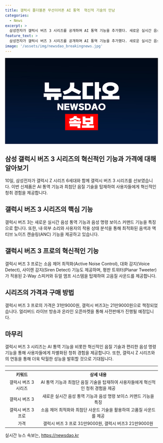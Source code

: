 ```yaml
---
title: 갤럭시 폴더블폰 무선이어폰 AI 통역  혁신적 기술의 만남
categories:
  - News
excerpt: >
  삼성전자가 갤럭시 버즈 3 시리즈를 공개하며 AI 통역 기능을 추가했다. 새로운 실시간 음성 통역과 음성 명령 보이스 커맨드 기능으로 외국어 수업을 듣거나 음악 재생 및 전화 수신을 편리하게 할 수 있다. 뿐만 아니라 갤럭시 버즈 3는 실내, 실외 소리와 착용 상태를 분석해 음색과 액티브 노이즈 캔슬링 기능을 제공한다. 또한, 평판 트위터와 듀얼 앰프 시스템을 적용해 음질을 개선했다. 가격은 갤럭시 버즈 3 프로가 31만9000원, 갤럭시 버즈 3가 21만9000원으로, 11일 자정부터 사전판매가 시작된다.
feature_text: >
  삼성전자가 갤럭시 버즈 3 시리즈를 공개하며 AI 통역 기능을 추가했다. 새로운 실시간 음성 통역과 음성 명령 보이스 커맨드 기능으로 외국어 수업을 듣거나 음악 재생 및 전화 수신을 편리하게 할 수 있다. 뿐만 아니라 갤럭시 버즈 3는 실내, 실외 소리와 착용 상태를 분석해 음색과 액티브 노이즈 캔슬링 기능을 제공한다. 또한, 평판 트위터와 듀얼 앰프 시스템을 적용해 음질을 개선했다. 가격은 갤럭시 버즈 3 프로가 31만9000원, 갤럭시 버즈 3가 21만9000원으로, 11일 자정부터 사전판매가 시작된다.
image: '/assets/img/newsdao_breakingnews.jpg'
---
```


<p><img src="/assets/img/newsdao_breakingnews.jpg" alt="bookingtag 속보" /></p>

<h2 data-ke-size="size26">삼성 갤럭시 버즈 3 시리즈의 혁신적인 기능과 가격에 대해 알아보기</h2>

<p data-ke-size="size16">10일, 삼성전자가 갤럭시 Z 시리즈 6세대와 함께 갤럭시 버즈 3 시리즈를 선보였습니다. 이번 신제품은 AI 통역 기능과 최첨단 음질 기술을 탑재하여 사용자들에게 혁신적인 청취 경험을 제공합니다.</p>

<h2 data-ke-size="size24">갤럭시 버즈 3 시리즈의 핵심 기능</h2>

<p data-ke-size="size16">갤럭시 버즈 3는 새로운 실시간 음성 통역 기능과 음성 명령 보이스 커맨드 기능을 특징으로 합니다. 또한, 내·외부 소리와 사용자의 착용 상태 분석을 통해 최적화된 음색과 액티브 노이즈 캔슬링(ANC) 기능을 제공하고 있습니다.</p>

<h2 data-ke-size="size24">갤럭시 버즈 3 프로의 혁신적인 기능</h2>

<p data-ke-size="size16">갤럭시 버즈 3 프로는 소음 제어 최적화(Active Noise Control), 대화 감지(Voice Detect), 사이렌 감지(Siren Detect) 기능도 제공하며, 평판 트위터(Planar Tweeter)가 적용된 2-Way 스피커와 듀얼 앰프 시스템을 탑재하여 고음질 사운드를 제공합니다.</p>

<h2 data-ke-size="size24">시리즈의 가격과 구매 방법</h2>

<p data-ke-size="size16">갤럭시 버즈 3 프로의 가격은 31만9000원, 갤럭시 버즈3는 21만9000원으로 책정되었습니다. 얼리버드 라이브 방송과 온라인 오픈마켓을 통해 사전판매가 진행될 예정입니다.</p>

<h2 data-ke-size="size24">마무리</h2>

<p data-ke-size="size16">갤럭시 버즈 3 시리즈는 AI 통역 기능을 비롯한 혁신적인 음질 기술과 편리한 음성 명령 기능을 통해 사용자들에게 차별화된 청취 경험을 제공합니다. 또한, 갤럭시 Z 시리즈와의 연동을 통해 더욱 탁월한 성능을 발휘할 것으로 기대됩니다.</p>

<hr>

<table>
  <tr>
    <td style="text-align: center; height: 17px;"><b>키워드</b></td>
    <td style="text-align: center; height: 17px;"><b>상세 내용</b></td>
  </tr>
  <tr>
    <td style="text-align: center; height: 17px;">갤럭시 버즈 3 시리즈</td>
    <td style="text-align: center; height: 17px;">AI 통역 기능과 최첨단 음질 기술을 탑재하여 사용자들에게 혁신적인 청취 경험을 제공</td>
  </tr>
  <tr>
    <td style="text-align: center; height: 17px;">갤럭시 버즈 3</td>
    <td style="text-align: center; height: 17px;">새로운 실시간 음성 통역 기능과 음성 명령 보이스 커맨드 기능을 특징</td>
  </tr>
  <tr>
    <td style="text-align: center; height: 17px;">갤럭시 버즈 3 프로</td>
    <td style="text-align: center; height: 17px;">소음 제어 최적화와 최첨단 사운드 기술을 활용하여 고품질 사운드를 제공</td>
  </tr>
  <tr>
    <td style="text-align: center; height: 17px;">가격</td>
    <td style="text-align: center; height: 17px;">갤럭시 버즈 3 프로 31만9000원, 갤럭시 버즈3 21만9000원</td>
  </tr>
</table>
실시간 뉴스 속보는, <a href="https://newsdao.kr" rel="dofollow">https://newsdao.kr</a>



